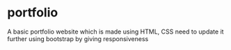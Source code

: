 # portfolio
A basic portfolio website which is made using HTML, CSS need to update it further using bootstrap by giving responsiveness 

